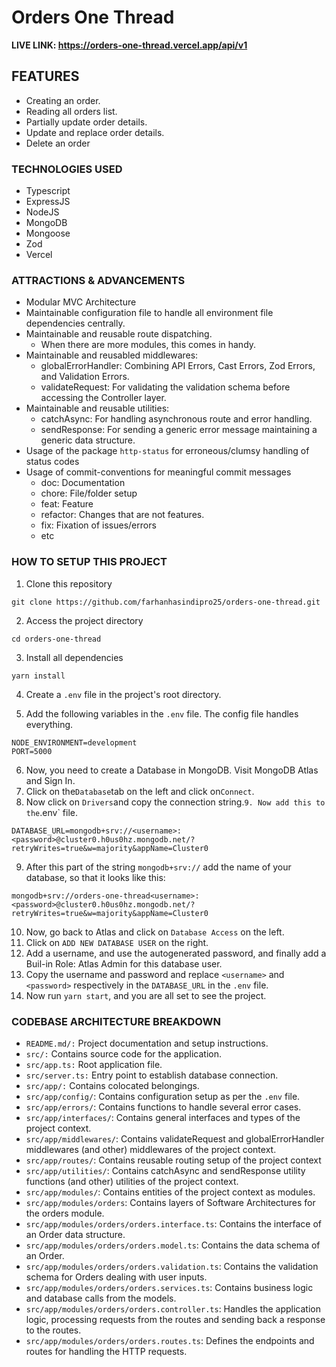 # Orders One Thread

**LIVE LINK: https://orders-one-thread.vercel.app/api/v1**

## FEATURES

- Creating an order.
- Reading all orders list.
- Partially update order details.
- Update and replace order details.
- Delete an order

### TECHNOLOGIES USED

- Typescript
- ExpressJS
- NodeJS
- MongoDB
- Mongoose
- Zod
- Vercel

### ATTRACTIONS & ADVANCEMENTS

- Modular MVC Architecture
- Maintainable configuration file to handle all environment file dependencies centrally.
- Maintainable and reusable route dispatching.
  - When there are more modules, this comes in handy.
- Maintainable and reusabled middlewares:
  - globalErrorHandler: Combining API Errors, Cast Errors, Zod Errors, and Validation Errors.
  - validateRequest: For validating the validation schema before accessing the Controller layer.
- Maintainable and reusable utilities:
  - catchAsync: For handling asynchronous route and error handling.
  - sendResponse: For sending a generic error message maintaining a generic data structure.
- Usage of the package `http-status` for erroneous/clumsy handling of status codes
- Usage of commit-conventions for meaningful commit messages
  - doc: Documentation
  - chore: File/folder setup
  - feat: Feature
  - refactor: Changes that are not features.
  - fix: Fixation of issues/errors
  - etc

### HOW TO SETUP THIS PROJECT

1. Clone this repository

`git clone https://github.com/farhanhasindipro25/orders-one-thread.git`

2. Access the project directory

`cd orders-one-thread`

3. Install all dependencies

`yarn install`

4. Create a `.env` file in the project's root directory.

5. Add the following variables in the `.env` file. The config file handles everything.

```
NODE_ENVIRONMENT=development
PORT=5000
```

6. Now, you need to create a Database in MongoDB. Visit MongoDB Atlas and Sign In.
7. Click on the`Database`tab on the left and click on`Connect`.
8. Now click on `Drivers`and copy the connection string.` 9. Now add this to the `.env` file.

`DATABASE_URL=mongodb+srv://<username>:<password>@cluster0.h0us0hz.mongodb.net/?retryWrites=true&w=majority&appName=Cluster0`

9. After this part of the string `mongodb+srv://` add the name of your database, so that it looks like this:

`mongodb+srv://orders-one-thread<username>:<password>@cluster0.h0us0hz.mongodb.net/?retryWrites=true&w=majority&appName=Cluster0`

10. Now, go back to Atlas and click on `Database Access` on the left.
11. Click on `ADD NEW DATABASE USER` on the right.
12. Add a username, and use the autogenerated password, and finally add a Buil-in Role: Atlas Admin for this database user.
13. Copy the username and password and replace `<username>` and `<password>` respectively in the `DATABASE_URL` in the `.env` file.
14. Now run `yarn start`, and you are all set to see the project.

### CODEBASE ARCHITECTURE BREAKDOWN

- `README.md/:` Project documentation and setup instructions.
- `src/:` Contains source code for the application.
- `src/app.ts:` Root application file.
- `src/server.ts:` Entry point to establish database connection.
- `src/app/:` Contains colocated belongings.
- `src/app/config/`: Contains configuration setup as per the `.env` file.
- `src/app/errors/`: Contains functions to handle several error cases.
- `src/app/interfaces/`: Contains general interfaces and types of the project context.
- `src/app/middlewares/`: Contains validateRequest and globalErrorHandler middlewares (and other) middlewares of the project context.
- `src/app/routes/`: Contains reusable routing setup of the project context
- `src/app/utilities/`: Contains catchAsync and sendResponse utility functions (and other) utilities of the project context.
- `src/app/modules/`: Contains entities of the project context as modules.
- `src/app/modules/orders`: Contains layers of Software Architectures for the orders module.
- `src/app/modules/orders/orders.interface.ts`: Contains the interface of an Order data structure.
- `src/app/modules/orders/orders.model.ts`: Contains the data schema of an Order.
- `src/app/modules/orders/orders.validation.ts`: Contains the validation schema for Orders dealing with user inputs.
- `src/app/modules/orders/orders.services.ts`: Contains business logic and database calls from the models.
- `src/app/modules/orders/orders.controller.ts`: Handles the application logic, processing requests from the routes and sending back a response to the routes.
- `src/app/modules/orders/orders.routes.ts`: Defines the endpoints and routes for handling the HTTP requests.

